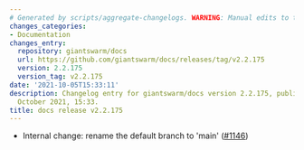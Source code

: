 ```yaml
---
# Generated by scripts/aggregate-changelogs. WARNING: Manual edits to this files will be overwritten.
changes_categories:
- Documentation
changes_entry:
  repository: giantswarm/docs
  url: https://github.com/giantswarm/docs/releases/tag/v2.2.175
  version: 2.2.175
  version_tag: v2.2.175
date: '2021-10-05T15:33:11'
description: Changelog entry for giantswarm/docs version 2.2.175, published on 05
  October 2021, 15:33.
title: docs release v2.2.175
---
```


- Internal change: rename the default branch to 'main' ([#1146](https://github.com/giantswarm/docs/pull/1146))
